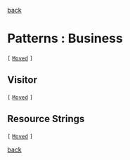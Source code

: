 [back](.)

Patterns : Business
===================

`[` [`Moved`](patterns/business-logic.md) `]`

Visitor
-------

`[` [`Moved`](patterns/visitors.md) `]`

Resource Strings
----------------

`[` [`Moved`](patterns/business-logic.md#resource-strings) `]`

[back](.)

<div style="min-height: 512px">
</div>